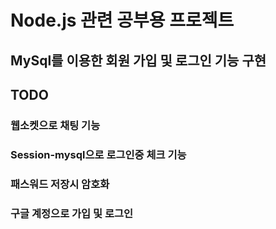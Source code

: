 # Node.js 관련 공부용 프로젝트

## MySql를 이용한 회원 가입 및 로그인 기능 구현

## TODO
### 웹소켓으로 채팅 기능
### Session-mysql으로 로그인중 체크 기능
### 패스워드 저장시 암호화
### 구글 계정으로 가입 및 로그인